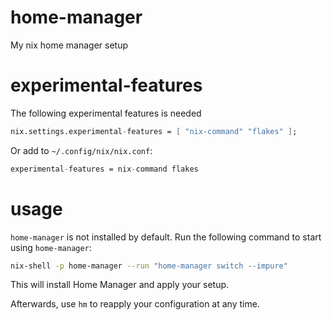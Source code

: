 # home-manager

My nix home manager setup

# experimental-features

The following experimental features is needed

```nix
nix.settings.experimental-features = [ "nix-command" "flakes" ];
```

Or add to `~/.config/nix/nix.conf`:

```nix
experimental-features = nix-command flakes
```

# usage

`home-manager` is not installed by default. Run the following command to start using `home-manager`:

```bash
nix-shell -p home-manager --run "home-manager switch --impure"
```

This will install Home Manager and apply your setup.

Afterwards, use `hm` to reapply your configuration at any time.
